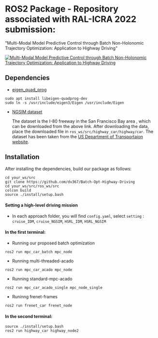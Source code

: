 # ROS2 Package - Repository associated with RAL-ICRA 2022 submission:  
"Multi-Modal Model Predictive Control through Batch Non-Holonomic Trajectory Optimization: Application to Highway Driving"

[![Multi-Modal Model Predictive Control through Batch Non-Holonomic Trajectory Optimization: Application to Highway Driving](https://github.com/dv367/Batch-Opt-Highway-Driving/blob/master/ros_ws/stats/Screenshot.png)](http://www.youtube.com/watch?v=z2cDWWb_oS0&ab_channel=VivekAdajania)

## Dependencies
* [eigen_quad_prog](https://github.com/jrl-umi3218/eigen-quadprog)   
```
sudo apt install libeigen-quadprog-dev  
sudo ln -s /usr/include/eigen3/Eigen /usr/include/Eigen
```  
* [NGSIM dataset](https://drive.google.com/drive/folders/1cgsOWnc4JTeyNdBN6Fjef2-J5HqjnWyX?usp=sharing)

    The dataset is the I-80 freeway in the San Francisco Bay area , which can be downloaded from the above link. After downloading the data, place the downloaded file in `ros_ws/src/highway_car/highway/car`. The dataset has been taken from the [US Department of Transportaion website](https://data.transportation.gov/Automobiles/Next-Generation-Simulation-NGSIM-Vehicle-Trajector/8ect-6jqj). 
  

## Installation
After installing the dependencies, build our package as follows:  
``` 
cd your_ws/src
git clone https://github.com/dv367/Batch-Opt-Highway-Driving  
cd your_ws/src/ros_ws/src  
colcon build  
source ./install/setup.bash  
``` 
#### Setting a high-level driving mission  
* In each approach folder, you will find ```config.yaml```, select ```setting``` :  
    `cruise_IDM`, `cruise_NGSIM`, `HSRL_IDM`, `HSRL_NGSIM`


#### In the first terminal:
* Running our proposed batch optimization  
```
ros2 run mpc_car_batch mpc_node  
```
* Running multi-threaded-acado 
```
ros2 run mpc_car_acado mpc_node  
```
* Running standard-mpc-acado   
```
ros2 run mpc_car_acado_single mpc_node_single
```
* Runinng frenet-frames
```  
ros2 run frenet_car frenet_node
```
#### In the second terminal:
```
source ./install/setup.bash  
ros2 run highway_car highway_node2    
```

